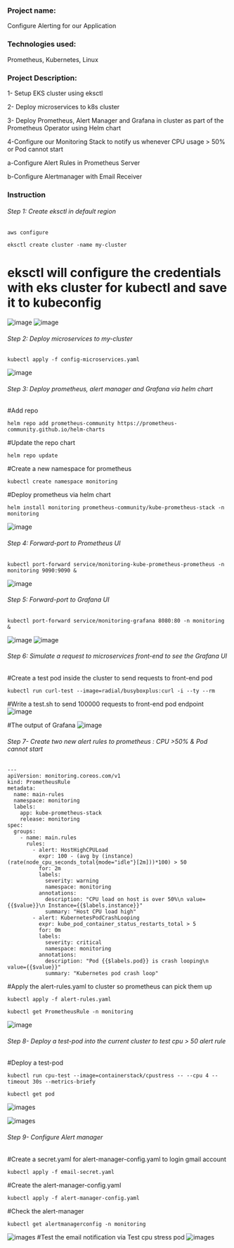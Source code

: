 ### Project name:

Configure Alerting for our Application

### Technologies used:

Prometheus, Kubernetes, Linux

### Project Description:

1- Setup EKS cluster using eksctl

2- Deploy microservices to k8s cluster

3- Deploy Prometheus, Alert Manager and Grafana in cluster as part of the Prometheus Operator using Helm chart

4-Configure our Monitoring Stack to notify us whenever CPU usage > 50% or Pod cannot start

a-Configure Alert Rules in Prometheus Server

b-Configure Alertmanager with Email Receiver

### Instruction

###### Step 1: Create eksctl in default region

```
aws configure
```

```
eksctl create cluster -name my-cluster
```

# eksctl will configure the credentials with eks cluster for kubectl and save it to kubeconfig

![image](images/Screenshot%202023-04-25%20at%209.16.33%20am.png)
![image](images/Screenshot%202023-04-25%20at%209.21.19%20am.png)

###### Step 2: Deploy microservices to my-cluster

```
kubectl apply -f config-microservices.yaml
```

![image](images/Screenshot%202023-04-25%20at%209.19.21%20am.png)

###### Step 3: Deploy prometheus, alert manager and Grafana via helm chart

#Add repo

```
helm repo add prometheus-community https://prometheus-community.github.io/helm-charts
```

#Update the repo chart

```
helm repo update
```

#Create a new namespace for prometheus

```
kubectl create namespace monitoring
```

#Deploy prometheus via helm chart

```
helm install monitoring prometheus-community/kube-prometheus-stack -n monitoring
```

![image](images/Screenshot%202023-04-25%20at%209.27.39%20am.png)

###### Step 4: Forward-port to Prometheus UI

```
kubectl port-forward service/monitoring-kube-prometheus-prometheus -n monitoring 9090:9090 &
```

![image](images/Screenshot%202023-04-25%20at%2011.00.16%20am.png)

###### Step 5: Forward-port to Grafana UI

```
kubectl port-forward service/monitoring-grafana 8080:80 -n monitoring &
```

![image](images/Screenshot%202023-04-25%20at%2011.02.09%20am.png)
![image](images/Screenshot%202023-04-25%20at%2010.19.02%20am.png)

###### Step 6: Simulate a request to microservices front-end to see the Grafana UI

#Create a test pod inside the cluster to send requests to front-end pod

```
kubectl run curl-test --image=radial/busyboxplus:curl -i --ty --rm
```

#Write a test.sh to send 100000 requests to front-end pod endpoint
![image](images/FireShot%20Capture%20028%20-%204%20-%20Introduction%20to%20Grafana%20-%2023_25%20-%2011_11_%20-%20techworld-with-nana.teachable.com.png)

#The output of Grafana
![image](images/Screenshot%202023-04-25%20at%2011.07.13%20am.png)

###### Step 7- Create two new alert rules to prometheus : CPU >50% & Pod cannot start

```
---
apiVersion: monitoring.coreos.com/v1
kind: PrometheusRule
metadata:
  name: main-rules
  namespace: monitoring
  labels:
    app: kube-prometheus-stack
    release: monitoring
spec:
  groups:
    - name: main.rules
      rules:
        - alert: HostHighCPULoad
          expr: 100 - (avg by (instance) (rate(node_cpu_seconds_total{mode="idle"}[2m]))*100) > 50
          for: 2m
          labels:
            severity: warning
            namespace: monitoring
          annotations:
            description: "CPU load on host is over 50%\n value={{$value}}\n Instance={{$labels.instance}}"
            summary: "Host CPU load high"
        - alert: KubernetesPodCrashLooping
          expr: kube_pod_container_status_restarts_total > 5
          for: 0m
          labels:
            severity: critical
            namespace: monitoring
          annotations:
            description: "Pod {{$labels.pod}} is crash looping\n value={{$value}}"
            summary: "Kubernetes pod crash loop"
```

#Apply the alert-rules.yaml to cluster so prometheus can pick them up

```
kubectl apply -f alert-rules.yaml
```

```
kubectl get PrometheusRule -n monitoring
```

![image](images/Screenshot%202023-04-25%20at%207.49.15%20pm.png)

###### Step 8- Deploy a test-pod into the current cluster to test cpu > 50 alert rule

#Deploy a test-pod

```
kubectl run cpu-test --image=containerstack/cpustress -- --cpu 4 --timeout 30s --metrics-briefy
```

```
kubectl get pod
```

![images](images/Screenshot%202023-04-25%20at%208.28.16%20pm.png)

![images](images/Screenshot%202023-04-25%20at%208.29.50%20pm.png)

###### Step 9- Configure Alert manager

#Create a secret.yaml for alert-manager-config.yaml to login gmail account

```
kubectl apply -f email-secret.yaml
```

#Create the alert-manager-config.yaml

```
kubectl apply -f alert-manager-config.yaml
```

#Check the alert-manager

```
kubectl get alertmanagerconfig -n monitoring
```

![images](images/Screenshot%202023-04-26%20at%2010.59.35%20am.png)
#Test the email notification via Test cpu stress pod
![images](images/Screenshot%202023-04-26%20at%2012.33.08%20pm.png)
